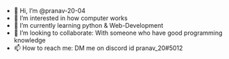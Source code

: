 - 👋 Hi, I’m @pranav-20-04
- 👀 I’m interested in how computer works
- 🌱 I’m currently learning python & Web-Development
- 💞️ I’m looking to collaborate: With someone who have good programming knowledge
- 📫 How to reach me: DM me on discord id pranav_20#5012
